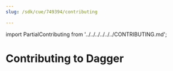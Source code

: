 ```yaml
---
slug: /sdk/cue/749394/contributing

---
```


import PartialContributing from '../../../../../../CONTRIBUTING.md';

# Contributing to Dagger

<PartialContributing />
